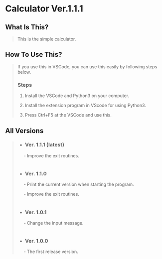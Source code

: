 # Calculator Ver.1.1.1

## What Is This?
> This is the simple calculator.
>
## How To Use This?
> If you use this in VSCode, you can use this easily by following steps below.
> 
> ### Steps
> 1. Install the VSCode and Python3 on your computer.
> 
> 2. Install the extension program in VScode for using Python3.
> 
> 3. Press Ctrl+F5 at the VSCode and use this.

## All Versions
> - ### Ver. 1.1.1 (latest)
>  &nbsp;&nbsp;&nbsp;&nbsp; - Improve the exit routines.
> #
> - ### Ver. 1.1.0
>  &nbsp;&nbsp;&nbsp;&nbsp; - Print the current version when starting the program.
> 
>  &nbsp;&nbsp;&nbsp;&nbsp; - Improve the exit routines.
> #
> - ### Ver. 1.0.1
> &nbsp;&nbsp;&nbsp;&nbsp; - Change the input message.
> #
> - ### Ver. 1.0.0
> &nbsp;&nbsp;&nbsp;&nbsp; - The first release version.
> 
#
